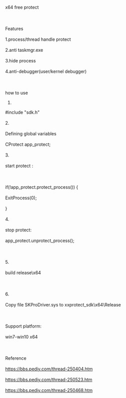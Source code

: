 ﻿x64 free protect<br>  
<br>  
Features <br>  
1.process/thread handle protect <br>  
2.anti taskmgr.exe <br>  
3.hide process <br>  
4.anti-debugger(user/kernel debugger) <br>  
 <br>  
how to use <br>  
1. <br>  
#include "sdk.h" <br>  
2. <br>  
Defining global variables <br>  
CProtect app_protect; <br>  
3. <br>  
start protect : <br>  
 <br>  
if(!app_protect.protect_process()) {  <br>  
  ExitProcess(0);  <br>  
}  <br>  
4.  <br>  
stop protect:  <br>  
app_protect.unprotect_process(); <br>   
  <br>  
5.  <br>  
build release\x64  <br>  
  <br>  
6.  <br>  
Copy file SKProDriver.sys to xxprotect_sdk\x64\Release  <br>  
  <br>  
Support platform:  <br>  
win7-win10 x64  <br>  
  <br>  
Reference  <br>  
https://bbs.pediy.com/thread-250404.htm  <br>  
https://bbs.pediy.com/thread-250523.htm  <br>  
https://bbs.pediy.com/thread-250468.htm  <br>  
